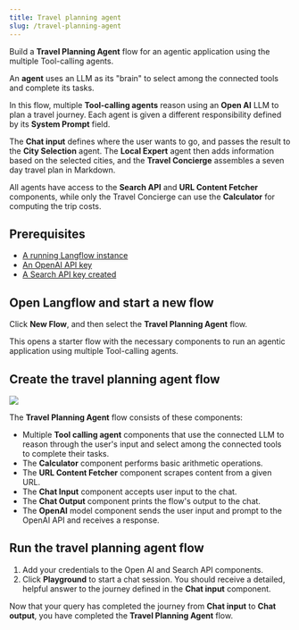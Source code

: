 ```yaml
---
title: Travel planning agent
slug: /travel-planning-agent
---
```


Build a **Travel Planning Agent** flow for an agentic application using the multiple Tool-calling agents.

An **agent** uses an LLM as its "brain" to select among the connected tools and complete its tasks.

In this flow, multiple **Tool-calling agents** reason using an **Open AI** LLM to plan a travel journey. Each agent is given a different responsibility defined by its **System Prompt** field.

The **Chat input** defines where the user wants to go, and passes the result to the **City Selection** agent. The **Local Expert** agent then adds information based on the selected cities, and the **Travel Concierge** assembles a seven day travel plan in Markdown.

All agents have access to the **Search API** and **URL Content Fetcher** components, while only the Travel Concierge can use the **Calculator** for computing the trip costs.

## Prerequisites

- [A running Langflow instance](/get-started-installation)
- [An OpenAI API key](https://platform.openai.com/)
- [A Search API key created](https://www.searchapi.io/)

## Open Langflow and start a new flow

Click **New Flow**, and then select the **Travel Planning Agent** flow.

This opens a starter flow with the necessary components to run an agentic application using multiple Tool-calling agents.

## Create the travel planning agent flow

![](/img/starter-flow-travel-agent.png)

The **Travel Planning Agent** flow consists of these components:

* Multiple **Tool calling agent** components that use the connected LLM to reason through the user's input and select among the connected tools to complete their tasks.
* The **Calculator** component performs basic arithmetic operations.
* The **URL Content Fetcher** component scrapes content from a given URL.
* The **Chat Input** component accepts user input to the chat.
* The **Chat Output** component prints the flow's output to the chat.
* The **OpenAI** model component sends the user input and prompt to the OpenAI API and receives a response.

## Run the travel planning agent flow

1. Add your credentials to the Open AI and Search API components.
2. Click **Playground** to start a chat session.
You should receive a detailed, helpful answer to the journey defined in the **Chat input** component.

Now that your query has completed the journey from **Chat input** to **Chat output**, you have completed the **Travel Planning Agent** flow.
